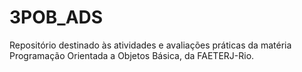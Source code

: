 # 3POB_ADS
Repositório destinado às atividades e avaliações práticas da matéria Programação Orientada a Objetos Básica, da FAETERJ-Rio.
